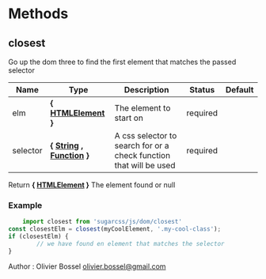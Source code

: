 # Methods


## closest

Go up the dom three to find the first element that matches the passed selector



Name  |  Type  |  Description  |  Status  |  Default
------------  |  ------------  |  ------------  |  ------------  |  ------------
elm  |  **{ [HTMLElement](https://developer.mozilla.org/fr/docs/Web/API/HTMLElement) }**  |  The element to start on  |  required  |
selector  |  **{ [String](https://developer.mozilla.org/fr/docs/Web/JavaScript/Reference/Objets_globaux/String) , [Function](https://developer.mozilla.org/fr/docs/Web/JavaScript/Reference/Objets_globaux/Function) }**  |  A css selector to search for or a check function that will be used  |  required  |

Return **{ [HTMLElement](https://developer.mozilla.org/fr/docs/Web/API/HTMLElement) }** The element found or null

### Example
```js
	import closest from 'sugarcss/js/dom/closest'
const closestElm = closest(myCoolElement, '.my-cool-class');
if (closestElm) {
		// we have found en element that matches the selector
}
```
Author : Olivier Bossel <olivier.bossel@gmail.com>